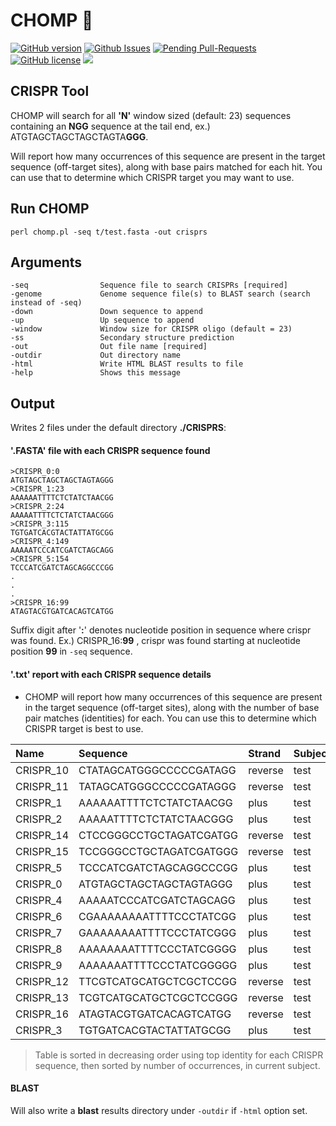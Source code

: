 # CHOMP 🐊


[![GitHub version](https://badge.fury.io/gh/bretonics%2FCHOMP.svg)](http://badge.fury.io/gh/bretonics%2FCHOMP)
[![Github Issues](http://githubbadges.herokuapp.com/bretonics/CHOMP/issues)](https://github.com/bretonics/CHOMP/issues)
[![Pending Pull-Requests](http://githubbadges.herokuapp.com/bretonics/CHOMP/pulls)](https://github.com/bretonics/CHOMP/pulls)
[![GitHub license](https://img.shields.io/badge/License-MIT-red.svg)](https://bretonics.mit-license.org/)
![](https://reposs.herokuapp.com/?path=bretonics/CHOMP&color=lightgrey)



CRISPR Tool
---

CHOMP will search for all **'N'** window sized (default: 23) sequences containing an **NGG** sequence at the tail end, ex.) ATGTAGCTAGCTAGCTAGTA**GGG**.

Will report how many occurrences of this sequence are present in the target sequence (off-target sites), along with base pairs matched for each hit. You can use that to determine which CRISPR target you may want to use.


## Run CHOMP
    perl chomp.pl -seq t/test.fasta -out crisprs


## Arguments
    -seq                Sequence file to search CRISPRs [required]
    -genome             Genome sequence file(s) to BLAST search (search instead of -seq)
    -down               Down sequence to append
    -up                 Up sequence to append
    -window             Window size for CRISPR oligo (default = 23)
    -ss                 Secondary structure prediction
    -out                Out file name [required]
    -outdir             Out directory name
    -html               Write HTML BLAST results to file
    -help               Shows this message


## Output
Writes 2 files under the default directory **./CRISPRS**:

#### **'.FASTA'** file with each CRISPR sequence found


    >CRISPR_0:0
    ATGTAGCTAGCTAGCTAGTAGGG
    >CRISPR_1:23
    AAAAAATTTTCTCTATCTAACGG
    >CRISPR_2:24
    AAAAATTTTCTCTATCTAACGGG
    >CRISPR_3:115
    TGTGATCACGTACTATTATGCGG
    >CRISPR_4:149
    AAAAATCCCATCGATCTAGCAGG
    >CRISPR_5:154
    TCCCATCGATCTAGCAGGCCCGG
    .
    .
    .
    >CRISPR_16:99
    ATAGTACGTGATCACAGTCATGG

Suffix digit after '**:**' denotes nucleotide position in sequence where crispr was found. Ex.) CRISPR_16:**99**
, crispr was found starting at nucleotide position **99** in `-seq` sequence.


#### **'.txt'** report with each CRISPR sequence details

- CHOMP will report how many occurrences of this sequence are present in the target sequence (off-target sites), along with the number of base pair matches (identities) for each. You can use this to determine which CRISPR target is best to use.

| Name | Sequence | Strand | Subject | Start | Occurrences | Identities
| :------------- | :------------- | :------------- | :------------- | :------------- | :------------- | :------------- |
| CRISPR_10 | CTATAGCATGGGCCCCCGATAGG | reverse | test | 230 | 1 | 23
| CRISPR_11 | TATAGCATGGGCCCCCGATAGGG | reverse | test | 229 | 1 | 23
| CRISPR_1 | AAAAAATTTTCTCTATCTAACGG | plus | test | 24 | 3 | 16,10,8
| CRISPR_2 | AAAAATTTTCTCTATCTAACGGG | plus | test | 25 | 3 | 15,10,8
| CRISPR_14 | CTCCGGGCCTGCTAGATCGATGG | reverse | test | 179 | 6 | 15,9,7
| CRISPR_15 | TCCGGGCCTGCTAGATCGATGGG | reverse | test | 178 | 6 | 15,9,7
| CRISPR_5 | TCCCATCGATCTAGCAGGCCCGG | plus | test | 155 | 6 | 15,9,7
| CRISPR_0 | ATGTAGCTAGCTAGCTAGTAGGG | plus | test | 1 | 4 | 14,12,10
| CRISPR_4 | AAAAATCCCATCGATCTAGCAGG | plus | test | 150 | 6 | 11,9,7
| CRISPR_6 | CGAAAAAAAATTTTCCCTATCGG | plus | test | 193 | 1 | 9
| CRISPR_7 | GAAAAAAAATTTTCCCTATCGGG | plus | test | 194 | 1 | 9
| CRISPR_8 | AAAAAAAATTTTCCCTATCGGGG | plus | test | 195 | 1 | 9
| CRISPR_9 | AAAAAAATTTTCCCTATCGGGGG | plus | test | 196 | 1 | 9
| CRISPR_12 | TTCGTCATGCATGCTCGCTCCGG | reverse | test | 196 | 1 | 8
| CRISPR_13 | TCGTCATGCATGCTCGCTCCGGG | reverse | test | 195 | 1 | 8
| CRISPR_16 | ATAGTACGTGATCACAGTCATGG | reverse | test | 131 | 2 | 8
| CRISPR_3 | TGTGATCACGTACTATTATGCGG | plus | test | 116 | 2 | 8

>Table is sorted in decreasing order using top identity for each CRISPR sequence, then sorted by number of occurrences, in current subject.

#### BLAST
Will also write a **blast** results directory under `-outdir` if `-html` option set.

